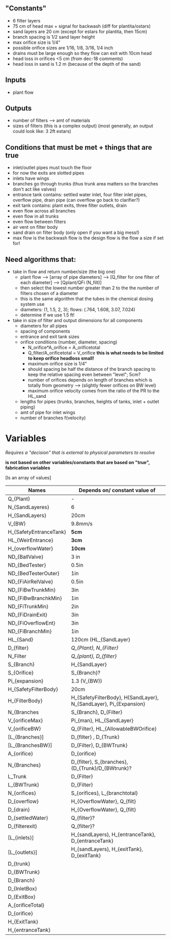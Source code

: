 ## "Constants"
- 6 filter layers
- 75 cm of head max + signal for backwash (diff for plantita/ostars)
- sand layers are 20 cm (except for estars for plantita, then 15cm)
- branch spacing is 1/2 sand layer height
- max orifice size is 1/4"
- possible orifice sizes are 1/16, 1/8, 3/16, 1/4 inch
- drains must be large enough so they flow can exit with 10cm head
- head loss in orifices <5 cm (from dec-18 comments)
- head loss in sand is 1.2 m (because of the depth of the sand)

## Inputs
- plant flow

## Outputs
- number of filters --> amt of materials
- sizes of filters (this is a complex output) (most generally, an output could look like: 3 2ft estars)

## Conditions that must be met + things that are true
- inlet/outlet pipes must touch the floor
- for now the exits are slotted pipes
- inlets have wings
- branches go through trunks (thus trunk area matters so the branches don't act like valves)
- entrance tank contains: settled water inlet, four filter inlet pipes, overflow pipe, drain pipe (can overflow go back to clarifier?)
- exit tank contains: plant exits, three filter outlets, drain
- even flow across all branches
- even flow in all trunks
- even flow between filters
- air vent on filter body
- sand drain on filter body (only open if you want a big mess!)
- max flow is the backwash flow is the design flow is the flow a size if set for! 

## Need algorithms that:
- take in flow and return number/size (the big one)
    - plant flow --> \[array of pipe diameters] --> \[Q_filter for one filter of each diameter] --> \[Qplant/QFi (N_filt)]
    - then select the lowest number greater than 2 to the the number of filters chosen of a diameter 
    - this is the same algorithm that the tubes in the chemical dosing system use
    - diameters: (1, 1.5, 2, 3); flows: (.764, 1.608, 3.07, 7.024)
    - determine if we use 1.5 ft!
- take in size of filter and output dimensions for all components
  - diameters for all pipes
  - spacing of components
  - entrance and exit tank sizes
  - orifice conditions (number, diameter, spacing)
    - N_orifice*A_orifice = A_orificetotal
    - Q_filter/A_orificetotal = V_orifice **this is what needs to be limited to keep orifice headloss small!**
    - maximum orifice size is 1/4" 
    - should spacing be half the distance of the branch spacing to keep the relative spacing even between "level"; 5cm?
    - number of orifices depends on length of branches which is totally from geometry --> (slightly fewer orifices on BW level)
    - maximum orifice velocity comes from the ratio of the PR to the HL_sand
  - lengths for pipes (trunks, branches, heights of tanks, inlet + outlet piping)
  - amt of pipe for inlet wings
  - number of branches f(velocity) 


# Variables

*Requires a "decision" that is external to physical parameters to resolve*

**is not based on other variables/constants that are based on "true", fabrication variables**

\[Is an array of values]
 
|Names| Depends on/ constant value of|
|-----|-----------|
|Q_{Plant}| - |
|N_{SandLayeres}|6|
|H_{SandLayers}| 20cm|
| V_{BW}| 9.8mm/s|
|H_{SafetyEntranceTank}| **5cm**|
|HL_{WeirEntrance}| **3cm**|
|H_{overflowWater}| **10cm**|
|ND_{BallValve}	 |	3 in	| 
|ND_{BedTester}	| 	0.5in	 |
|ND_{BedTesterOuter}|	 	1in	 |
|ND_{FiAirRelValve}	 |	0.5in	 |
|ND_{FiBwTrunkMin}	 |	3in	 |
|ND_{FiBwBranchkMin}|	 	1in	 |
|ND_{FiTrunkMin}	 |	2in	 |
|ND_{FiDrainExit}	 |	3in	 |
|ND_{FiOverflowEnt}	 |	3in	 |
|ND_{FiBranchMin}	 |	1in |
|HL_{Sand}|120cm (HL_{SandLayer}|
|D_{filter}| *Q_{Plant}, N_{Filter}*|
|N_Filter| *Q_{plant}, D_{filter}*|
|S_{Branch}|H_{SandLayer}|
|S_{Orifice}|S_{Branch}?|
|Pi_{expansion}|1.3 (V_{BW})|
|H_{SafetyFilterBody}| 20cm |
|H_{FilterBody}|H_{SafetyFilterBody}, H{SandLayer}, N_{SandLayer}, Pi_{Expansion}|
|N_{Branches| S_{Branch}, D_{Filter}|
|V_{orificeMax}|   Pi_{man}, HL_{SandLayer}   |
| V_{orificeBW} | Q_{Filter}, HL_{AllowableBWOrifice}|
| \[L_{Branches}] |   D_{filter} , D_{Trunk}   |
| \[L_{BranchesBW}] |   D_{Filter}, D_{BWTrunk}   |
|A_{orifice}  | D_{orifice}     |
|N_{Branches}  |  D_{filter}, S_{branches}, (D_{Trunk}/D_{BWtrunk)?    |
|L_Trunk  |  D_{Filter}    |
|L_{BWTrunk)   |  D_{Filter}    |
|N_{orifices}  | S_{orifices}, L_{branchtotal}     |
|  D_{overflow}   |   H_{OverflowWater}, Q_{filt} |
|  D_{drain}   |   H_{OverflowWater}, Q_{filt} |
|   D_{settledWater}  | Q_{filter}?     |
|  D_{filterexit}   |  Q_{filter}?    |
|  \[L_{inlets}] |    H_{sandLayers}, H_{entranceTank}, D_{entranceTank}  |
|  \[L_{outlets}] |     H_{sandLayers}, H_{exitTank}, D_{exitTank}   |
|   D_{trunk} |      |
|   D_{BWTrunk}  |      |
|    D_{Branch} |      |
|   D_{InletBox}  |      |
|   D_{ExitBox}  |      |
|   A_{orificeTotal}  |      |
| D_{orifice}| |
| H_{ExitTank} | |
| H_{entranceTank} | |

